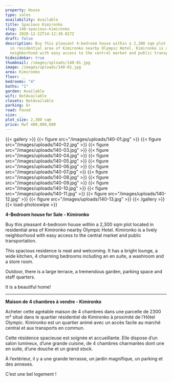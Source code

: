 ```yaml
---
property: House
type: sales
availability: Available
title: Spacious Kimironko
slug: 140-spacious-kimironko
date: 2020-12-22T14:12:30.027Z
draft: false
description: Buy this pleasant 4-bedroom house within a 2,300 sqm plot located
  in residential area of Kimironko nearby Olympic Hotel. Kimironko is a lively
  neighborhood with easy access to the central market and public transportation.
hidesidebar: true
thumbnail: /images/uploads/140-01.jpg
image: /images/uploads/140-01.jpg
area: Kimironko
floor: __
bedrooms: "4"
baths: "1"
garden: Available
wifi: NotAvailable
closets: NotAvailable
parking: 6+
road: Paved
size: __
plot_size: 2,300 sqm
price: Rwf 400,000,000
---
```

{{< gallery >}}
{{< figure src="/images/uploads/140-01.jpg" >}}
{{< figure src="/images/uploads/140-02.jpg" >}}
{{< figure src="/images/uploads/140-03.jpg" >}}
{{< figure src="/images/uploads/140-04.jpg" >}}
{{< figure src="/images/uploads/140-05.jpg" >}}
{{< figure src="/images/uploads/140-06.jpg" >}}
{{< figure src="/images/uploads/140-07.jpg" >}}
{{< figure src="/images/uploads/140-08.jpg" >}}
{{< figure src="/images/uploads/140-09.jpg" >}}
{{< figure src="/images/uploads/140-10.jpg" >}}
{{< figure src="/images/uploads/140-11.jpg" >}}
{{< figure src="/images/uploads/140-12.jpg" >}}
{{< figure src="/images/uploads/140-13.jpg" >}}
{{< /gallery >}}
{{< load-photoswipe >}}

**4-Bedroom house for Sale - Kimironko**

Buy this pleasant 4-bedroom house within a 2,300 sqm plot located in residential area of Kimironko nearby Olympic Hotel. Kimironko is a lively neighborhood with easy access to the central market and public transportation.

This spacious residence is neat and welcoming. It has a bright lounge, a wide kitchen, 4 charming  bedrooms including an en suite, a washroom and a store room. 

Outdoor, there is a large terrace, a tremendous garden, parking space and staff quarters. 

It is a beautiful home! 

- - -

**Maison de 4 chambres à vendre - Kimironko**

Acheter cette agréable maison de 4 chambres dans une parcelle de 2300 m² situé dans le quartier résidentiel de Kimironko à proximité de l’Hôtel Olympic. Kimironko est un quartier animé avec un accès facile au marché central et aux transports en commun.

Cette résidence spacieuse est soignée et accueillante. Elle dispose d’un salon lumineux, d’une grande cuisine, de 4 chambres charmantes dont une en suite, d’une douche et un grand stock.

À l’extérieur, il y a une grande terrasse, un jardin magnifique, un parking et des annexes.

C’est une bel logement !